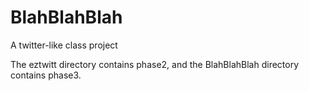 # BlahBlahBlah
A twitter-like class project

The eztwitt directory contains phase2, and the BlahBlahBlah directory contains phase3.
